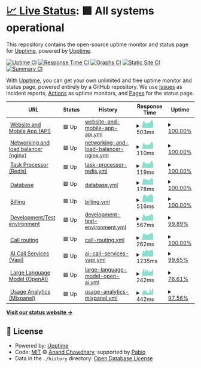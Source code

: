 # [📈 Live Status](https://demo.upptime.js.org): <!--live status--> **🟩 All systems operational**

This repository contains the open-source uptime monitor and status page for [Upptime](https://upptime.js.org), powered by [Upptime](https://github.com/upptime/upptime).

[![Uptime CI](https://github.com/Voice-Mate/status-page/workflows/Uptime%20CI/badge.svg)](https://github.com/Voice-Mate/status-page/actions?query=workflow%3A%22Uptime+CI%22)
[![Response Time CI](https://github.com/Voice-Mate/status-page/workflows/Response%20Time%20CI/badge.svg)](https://github.com/Voice-Mate/status-page/actions?query=workflow%3A%22Response+Time+CI%22)
[![Graphs CI](https://github.com/Voice-Mate/status-page/workflows/Graphs%20CI/badge.svg)](https://github.com/Voice-Mate/status-page/actions?query=workflow%3A%22Graphs+CI%22)
[![Static Site CI](https://github.com/Voice-Mate/status-page/workflows/Static%20Site%20CI/badge.svg)](https://github.com/Voice-Mate/status-page/actions?query=workflow%3A%22Static+Site+CI%22)
[![Summary CI](https://github.com/Voice-Mate/status-page/workflows/Summary%20CI/badge.svg)](https://github.com/Voice-Mate/status-page/actions?query=workflow%3A%22Summary+CI%22)

With [Upptime](https://upptime.js.org), you can get your own unlimited and free uptime monitor and status page, powered entirely by a GitHub repository. We use [Issues](https://github.com/upptime/upptime/issues) as incident reports, [Actions](https://github.com/Voice-Mate/status-page/actions) as uptime monitors, and [Pages](https://demo.upptime.js.org) for the status page.

<!--start: status pages-->
<!-- This summary is generated by Upptime (https://github.com/upptime/upptime) -->
<!-- Do not edit this manually, your changes will be overwritten -->
<!-- prettier-ignore -->
| URL | Status | History | Response Time | Uptime |
| --- | ------ | ------- | ------------- | ------ |
| <img alt="" src="https://icons.duckduckgo.com/ip3/voicemate.nl.ico" height="13"> [Website and Mobile App (API)](https://voicemate.nl/fastapistatus) | 🟩 Up | [website-and-mobile-app-api.yml](https://github.com/Voice-Mate/status-page/commits/HEAD/history/website-and-mobile-app-api.yml) | <details><summary><img alt="Response time graph" src="./graphs/website-and-mobile-app-api/response-time-week.png" height="20"> 503ms</summary><br><a href="https://status.voicemate.nl/history/website-and-mobile-app-api"><img alt="Response time 554" src="https://img.shields.io/endpoint?url=https%3A%2F%2Fraw.githubusercontent.com%2FVoice-Mate%2Fstatus-page%2FHEAD%2Fapi%2Fwebsite-and-mobile-app-api%2Fresponse-time.json"></a><br><a href="https://status.voicemate.nl/history/website-and-mobile-app-api"><img alt="24-hour response time 523" src="https://img.shields.io/endpoint?url=https%3A%2F%2Fraw.githubusercontent.com%2FVoice-Mate%2Fstatus-page%2FHEAD%2Fapi%2Fwebsite-and-mobile-app-api%2Fresponse-time-day.json"></a><br><a href="https://status.voicemate.nl/history/website-and-mobile-app-api"><img alt="7-day response time 503" src="https://img.shields.io/endpoint?url=https%3A%2F%2Fraw.githubusercontent.com%2FVoice-Mate%2Fstatus-page%2FHEAD%2Fapi%2Fwebsite-and-mobile-app-api%2Fresponse-time-week.json"></a><br><a href="https://status.voicemate.nl/history/website-and-mobile-app-api"><img alt="30-day response time 551" src="https://img.shields.io/endpoint?url=https%3A%2F%2Fraw.githubusercontent.com%2FVoice-Mate%2Fstatus-page%2FHEAD%2Fapi%2Fwebsite-and-mobile-app-api%2Fresponse-time-month.json"></a><br><a href="https://status.voicemate.nl/history/website-and-mobile-app-api"><img alt="1-year response time 554" src="https://img.shields.io/endpoint?url=https%3A%2F%2Fraw.githubusercontent.com%2FVoice-Mate%2Fstatus-page%2FHEAD%2Fapi%2Fwebsite-and-mobile-app-api%2Fresponse-time-year.json"></a></details> | <details><summary><a href="https://status.voicemate.nl/history/website-and-mobile-app-api">100.00%</a></summary><a href="https://status.voicemate.nl/history/website-and-mobile-app-api"><img alt="All-time uptime 100.00%" src="https://img.shields.io/endpoint?url=https%3A%2F%2Fraw.githubusercontent.com%2FVoice-Mate%2Fstatus-page%2FHEAD%2Fapi%2Fwebsite-and-mobile-app-api%2Fuptime.json"></a><br><a href="https://status.voicemate.nl/history/website-and-mobile-app-api"><img alt="24-hour uptime 100.00%" src="https://img.shields.io/endpoint?url=https%3A%2F%2Fraw.githubusercontent.com%2FVoice-Mate%2Fstatus-page%2FHEAD%2Fapi%2Fwebsite-and-mobile-app-api%2Fuptime-day.json"></a><br><a href="https://status.voicemate.nl/history/website-and-mobile-app-api"><img alt="7-day uptime 100.00%" src="https://img.shields.io/endpoint?url=https%3A%2F%2Fraw.githubusercontent.com%2FVoice-Mate%2Fstatus-page%2FHEAD%2Fapi%2Fwebsite-and-mobile-app-api%2Fuptime-week.json"></a><br><a href="https://status.voicemate.nl/history/website-and-mobile-app-api"><img alt="30-day uptime 100.00%" src="https://img.shields.io/endpoint?url=https%3A%2F%2Fraw.githubusercontent.com%2FVoice-Mate%2Fstatus-page%2FHEAD%2Fapi%2Fwebsite-and-mobile-app-api%2Fuptime-month.json"></a><br><a href="https://status.voicemate.nl/history/website-and-mobile-app-api"><img alt="1-year uptime 100.00%" src="https://img.shields.io/endpoint?url=https%3A%2F%2Fraw.githubusercontent.com%2FVoice-Mate%2Fstatus-page%2FHEAD%2Fapi%2Fwebsite-and-mobile-app-api%2Fuptime-year.json"></a></details>
| <img alt="" src="https://icons.duckduckgo.com/ip3/voicemate.nl.ico" height="13"> [Networking and load balancer (nginx)](https://voicemate.nl/healthcheck) | 🟩 Up | [networking-and-load-balancer-nginx.yml](https://github.com/Voice-Mate/status-page/commits/HEAD/history/networking-and-load-balancer-nginx.yml) | <details><summary><img alt="Response time graph" src="./graphs/networking-and-load-balancer-nginx/response-time-week.png" height="20"> 110ms</summary><br><a href="https://status.voicemate.nl/history/networking-and-load-balancer-nginx"><img alt="Response time 124" src="https://img.shields.io/endpoint?url=https%3A%2F%2Fraw.githubusercontent.com%2FVoice-Mate%2Fstatus-page%2FHEAD%2Fapi%2Fnetworking-and-load-balancer-nginx%2Fresponse-time.json"></a><br><a href="https://status.voicemate.nl/history/networking-and-load-balancer-nginx"><img alt="24-hour response time 111" src="https://img.shields.io/endpoint?url=https%3A%2F%2Fraw.githubusercontent.com%2FVoice-Mate%2Fstatus-page%2FHEAD%2Fapi%2Fnetworking-and-load-balancer-nginx%2Fresponse-time-day.json"></a><br><a href="https://status.voicemate.nl/history/networking-and-load-balancer-nginx"><img alt="7-day response time 110" src="https://img.shields.io/endpoint?url=https%3A%2F%2Fraw.githubusercontent.com%2FVoice-Mate%2Fstatus-page%2FHEAD%2Fapi%2Fnetworking-and-load-balancer-nginx%2Fresponse-time-week.json"></a><br><a href="https://status.voicemate.nl/history/networking-and-load-balancer-nginx"><img alt="30-day response time 124" src="https://img.shields.io/endpoint?url=https%3A%2F%2Fraw.githubusercontent.com%2FVoice-Mate%2Fstatus-page%2FHEAD%2Fapi%2Fnetworking-and-load-balancer-nginx%2Fresponse-time-month.json"></a><br><a href="https://status.voicemate.nl/history/networking-and-load-balancer-nginx"><img alt="1-year response time 124" src="https://img.shields.io/endpoint?url=https%3A%2F%2Fraw.githubusercontent.com%2FVoice-Mate%2Fstatus-page%2FHEAD%2Fapi%2Fnetworking-and-load-balancer-nginx%2Fresponse-time-year.json"></a></details> | <details><summary><a href="https://status.voicemate.nl/history/networking-and-load-balancer-nginx">100.00%</a></summary><a href="https://status.voicemate.nl/history/networking-and-load-balancer-nginx"><img alt="All-time uptime 100.00%" src="https://img.shields.io/endpoint?url=https%3A%2F%2Fraw.githubusercontent.com%2FVoice-Mate%2Fstatus-page%2FHEAD%2Fapi%2Fnetworking-and-load-balancer-nginx%2Fuptime.json"></a><br><a href="https://status.voicemate.nl/history/networking-and-load-balancer-nginx"><img alt="24-hour uptime 100.00%" src="https://img.shields.io/endpoint?url=https%3A%2F%2Fraw.githubusercontent.com%2FVoice-Mate%2Fstatus-page%2FHEAD%2Fapi%2Fnetworking-and-load-balancer-nginx%2Fuptime-day.json"></a><br><a href="https://status.voicemate.nl/history/networking-and-load-balancer-nginx"><img alt="7-day uptime 100.00%" src="https://img.shields.io/endpoint?url=https%3A%2F%2Fraw.githubusercontent.com%2FVoice-Mate%2Fstatus-page%2FHEAD%2Fapi%2Fnetworking-and-load-balancer-nginx%2Fuptime-week.json"></a><br><a href="https://status.voicemate.nl/history/networking-and-load-balancer-nginx"><img alt="30-day uptime 100.00%" src="https://img.shields.io/endpoint?url=https%3A%2F%2Fraw.githubusercontent.com%2FVoice-Mate%2Fstatus-page%2FHEAD%2Fapi%2Fnetworking-and-load-balancer-nginx%2Fuptime-month.json"></a><br><a href="https://status.voicemate.nl/history/networking-and-load-balancer-nginx"><img alt="1-year uptime 100.00%" src="https://img.shields.io/endpoint?url=https%3A%2F%2Fraw.githubusercontent.com%2FVoice-Mate%2Fstatus-page%2FHEAD%2Fapi%2Fnetworking-and-load-balancer-nginx%2Fuptime-year.json"></a></details>
| <img alt="" src="https://icons.duckduckgo.com/ip3/voicemate.nl.ico" height="13"> [Task Processor (Redis)](https://voicemate.nl/redisstatus) | 🟩 Up | [task-processor-redis.yml](https://github.com/Voice-Mate/status-page/commits/HEAD/history/task-processor-redis.yml) | <details><summary><img alt="Response time graph" src="./graphs/task-processor-redis/response-time-week.png" height="20"> 119ms</summary><br><a href="https://status.voicemate.nl/history/task-processor-redis"><img alt="Response time 131" src="https://img.shields.io/endpoint?url=https%3A%2F%2Fraw.githubusercontent.com%2FVoice-Mate%2Fstatus-page%2FHEAD%2Fapi%2Ftask-processor-redis%2Fresponse-time.json"></a><br><a href="https://status.voicemate.nl/history/task-processor-redis"><img alt="24-hour response time 120" src="https://img.shields.io/endpoint?url=https%3A%2F%2Fraw.githubusercontent.com%2FVoice-Mate%2Fstatus-page%2FHEAD%2Fapi%2Ftask-processor-redis%2Fresponse-time-day.json"></a><br><a href="https://status.voicemate.nl/history/task-processor-redis"><img alt="7-day response time 119" src="https://img.shields.io/endpoint?url=https%3A%2F%2Fraw.githubusercontent.com%2FVoice-Mate%2Fstatus-page%2FHEAD%2Fapi%2Ftask-processor-redis%2Fresponse-time-week.json"></a><br><a href="https://status.voicemate.nl/history/task-processor-redis"><img alt="30-day response time 131" src="https://img.shields.io/endpoint?url=https%3A%2F%2Fraw.githubusercontent.com%2FVoice-Mate%2Fstatus-page%2FHEAD%2Fapi%2Ftask-processor-redis%2Fresponse-time-month.json"></a><br><a href="https://status.voicemate.nl/history/task-processor-redis"><img alt="1-year response time 131" src="https://img.shields.io/endpoint?url=https%3A%2F%2Fraw.githubusercontent.com%2FVoice-Mate%2Fstatus-page%2FHEAD%2Fapi%2Ftask-processor-redis%2Fresponse-time-year.json"></a></details> | <details><summary><a href="https://status.voicemate.nl/history/task-processor-redis">100.00%</a></summary><a href="https://status.voicemate.nl/history/task-processor-redis"><img alt="All-time uptime 100.00%" src="https://img.shields.io/endpoint?url=https%3A%2F%2Fraw.githubusercontent.com%2FVoice-Mate%2Fstatus-page%2FHEAD%2Fapi%2Ftask-processor-redis%2Fuptime.json"></a><br><a href="https://status.voicemate.nl/history/task-processor-redis"><img alt="24-hour uptime 100.00%" src="https://img.shields.io/endpoint?url=https%3A%2F%2Fraw.githubusercontent.com%2FVoice-Mate%2Fstatus-page%2FHEAD%2Fapi%2Ftask-processor-redis%2Fuptime-day.json"></a><br><a href="https://status.voicemate.nl/history/task-processor-redis"><img alt="7-day uptime 100.00%" src="https://img.shields.io/endpoint?url=https%3A%2F%2Fraw.githubusercontent.com%2FVoice-Mate%2Fstatus-page%2FHEAD%2Fapi%2Ftask-processor-redis%2Fuptime-week.json"></a><br><a href="https://status.voicemate.nl/history/task-processor-redis"><img alt="30-day uptime 100.00%" src="https://img.shields.io/endpoint?url=https%3A%2F%2Fraw.githubusercontent.com%2FVoice-Mate%2Fstatus-page%2FHEAD%2Fapi%2Ftask-processor-redis%2Fuptime-month.json"></a><br><a href="https://status.voicemate.nl/history/task-processor-redis"><img alt="1-year uptime 100.00%" src="https://img.shields.io/endpoint?url=https%3A%2F%2Fraw.githubusercontent.com%2FVoice-Mate%2Fstatus-page%2FHEAD%2Fapi%2Ftask-processor-redis%2Fuptime-year.json"></a></details>
| <img alt="" src="https://icons.duckduckgo.com/ip3/voicemate.nl.ico" height="13"> [Database](https://voicemate.nl/databasestatus) | 🟩 Up | [database.yml](https://github.com/Voice-Mate/status-page/commits/HEAD/history/database.yml) | <details><summary><img alt="Response time graph" src="./graphs/database/response-time-week.png" height="20"> 178ms</summary><br><a href="https://status.voicemate.nl/history/database"><img alt="Response time 191" src="https://img.shields.io/endpoint?url=https%3A%2F%2Fraw.githubusercontent.com%2FVoice-Mate%2Fstatus-page%2FHEAD%2Fapi%2Fdatabase%2Fresponse-time.json"></a><br><a href="https://status.voicemate.nl/history/database"><img alt="24-hour response time 209" src="https://img.shields.io/endpoint?url=https%3A%2F%2Fraw.githubusercontent.com%2FVoice-Mate%2Fstatus-page%2FHEAD%2Fapi%2Fdatabase%2Fresponse-time-day.json"></a><br><a href="https://status.voicemate.nl/history/database"><img alt="7-day response time 178" src="https://img.shields.io/endpoint?url=https%3A%2F%2Fraw.githubusercontent.com%2FVoice-Mate%2Fstatus-page%2FHEAD%2Fapi%2Fdatabase%2Fresponse-time-week.json"></a><br><a href="https://status.voicemate.nl/history/database"><img alt="30-day response time 192" src="https://img.shields.io/endpoint?url=https%3A%2F%2Fraw.githubusercontent.com%2FVoice-Mate%2Fstatus-page%2FHEAD%2Fapi%2Fdatabase%2Fresponse-time-month.json"></a><br><a href="https://status.voicemate.nl/history/database"><img alt="1-year response time 191" src="https://img.shields.io/endpoint?url=https%3A%2F%2Fraw.githubusercontent.com%2FVoice-Mate%2Fstatus-page%2FHEAD%2Fapi%2Fdatabase%2Fresponse-time-year.json"></a></details> | <details><summary><a href="https://status.voicemate.nl/history/database">100.00%</a></summary><a href="https://status.voicemate.nl/history/database"><img alt="All-time uptime 99.99%" src="https://img.shields.io/endpoint?url=https%3A%2F%2Fraw.githubusercontent.com%2FVoice-Mate%2Fstatus-page%2FHEAD%2Fapi%2Fdatabase%2Fuptime.json"></a><br><a href="https://status.voicemate.nl/history/database"><img alt="24-hour uptime 100.00%" src="https://img.shields.io/endpoint?url=https%3A%2F%2Fraw.githubusercontent.com%2FVoice-Mate%2Fstatus-page%2FHEAD%2Fapi%2Fdatabase%2Fuptime-day.json"></a><br><a href="https://status.voicemate.nl/history/database"><img alt="7-day uptime 100.00%" src="https://img.shields.io/endpoint?url=https%3A%2F%2Fraw.githubusercontent.com%2FVoice-Mate%2Fstatus-page%2FHEAD%2Fapi%2Fdatabase%2Fuptime-week.json"></a><br><a href="https://status.voicemate.nl/history/database"><img alt="30-day uptime 100.00%" src="https://img.shields.io/endpoint?url=https%3A%2F%2Fraw.githubusercontent.com%2FVoice-Mate%2Fstatus-page%2FHEAD%2Fapi%2Fdatabase%2Fuptime-month.json"></a><br><a href="https://status.voicemate.nl/history/database"><img alt="1-year uptime 99.99%" src="https://img.shields.io/endpoint?url=https%3A%2F%2Fraw.githubusercontent.com%2FVoice-Mate%2Fstatus-page%2FHEAD%2Fapi%2Fdatabase%2Fuptime-year.json"></a></details>
| <img alt="" src="https://icons.duckduckgo.com/ip3/voicemate.nl.ico" height="13"> [Billing](https://voicemate.nl/stripestatus) | 🟩 Up | [billing.yml](https://github.com/Voice-Mate/status-page/commits/HEAD/history/billing.yml) | <details><summary><img alt="Response time graph" src="./graphs/billing/response-time-week.png" height="20"> 516ms</summary><br><a href="https://status.voicemate.nl/history/billing"><img alt="Response time 541" src="https://img.shields.io/endpoint?url=https%3A%2F%2Fraw.githubusercontent.com%2FVoice-Mate%2Fstatus-page%2FHEAD%2Fapi%2Fbilling%2Fresponse-time.json"></a><br><a href="https://status.voicemate.nl/history/billing"><img alt="24-hour response time 538" src="https://img.shields.io/endpoint?url=https%3A%2F%2Fraw.githubusercontent.com%2FVoice-Mate%2Fstatus-page%2FHEAD%2Fapi%2Fbilling%2Fresponse-time-day.json"></a><br><a href="https://status.voicemate.nl/history/billing"><img alt="7-day response time 516" src="https://img.shields.io/endpoint?url=https%3A%2F%2Fraw.githubusercontent.com%2FVoice-Mate%2Fstatus-page%2FHEAD%2Fapi%2Fbilling%2Fresponse-time-week.json"></a><br><a href="https://status.voicemate.nl/history/billing"><img alt="30-day response time 547" src="https://img.shields.io/endpoint?url=https%3A%2F%2Fraw.githubusercontent.com%2FVoice-Mate%2Fstatus-page%2FHEAD%2Fapi%2Fbilling%2Fresponse-time-month.json"></a><br><a href="https://status.voicemate.nl/history/billing"><img alt="1-year response time 541" src="https://img.shields.io/endpoint?url=https%3A%2F%2Fraw.githubusercontent.com%2FVoice-Mate%2Fstatus-page%2FHEAD%2Fapi%2Fbilling%2Fresponse-time-year.json"></a></details> | <details><summary><a href="https://status.voicemate.nl/history/billing">100.00%</a></summary><a href="https://status.voicemate.nl/history/billing"><img alt="All-time uptime 100.00%" src="https://img.shields.io/endpoint?url=https%3A%2F%2Fraw.githubusercontent.com%2FVoice-Mate%2Fstatus-page%2FHEAD%2Fapi%2Fbilling%2Fuptime.json"></a><br><a href="https://status.voicemate.nl/history/billing"><img alt="24-hour uptime 100.00%" src="https://img.shields.io/endpoint?url=https%3A%2F%2Fraw.githubusercontent.com%2FVoice-Mate%2Fstatus-page%2FHEAD%2Fapi%2Fbilling%2Fuptime-day.json"></a><br><a href="https://status.voicemate.nl/history/billing"><img alt="7-day uptime 100.00%" src="https://img.shields.io/endpoint?url=https%3A%2F%2Fraw.githubusercontent.com%2FVoice-Mate%2Fstatus-page%2FHEAD%2Fapi%2Fbilling%2Fuptime-week.json"></a><br><a href="https://status.voicemate.nl/history/billing"><img alt="30-day uptime 100.00%" src="https://img.shields.io/endpoint?url=https%3A%2F%2Fraw.githubusercontent.com%2FVoice-Mate%2Fstatus-page%2FHEAD%2Fapi%2Fbilling%2Fuptime-month.json"></a><br><a href="https://status.voicemate.nl/history/billing"><img alt="1-year uptime 100.00%" src="https://img.shields.io/endpoint?url=https%3A%2F%2Fraw.githubusercontent.com%2FVoice-Mate%2Fstatus-page%2FHEAD%2Fapi%2Fbilling%2Fuptime-year.json"></a></details>
| <img alt="" src="https://icons.duckduckgo.com/ip3/triage-voicemate-backend.sou81r6ngg1is.eu-central-1.cs.amazonlightsail.com.ico" height="13"> [Development/Test environment](https://triage-voicemate-backend.sou81r6ngg1is.eu-central-1.cs.amazonlightsail.com/fastapistatus) | 🟩 Up | [development-test-environment.yml](https://github.com/Voice-Mate/status-page/commits/HEAD/history/development-test-environment.yml) | <details><summary><img alt="Response time graph" src="./graphs/development-test-environment/response-time-week.png" height="20"> 567ms</summary><br><a href="https://status.voicemate.nl/history/development-test-environment"><img alt="Response time 926" src="https://img.shields.io/endpoint?url=https%3A%2F%2Fraw.githubusercontent.com%2FVoice-Mate%2Fstatus-page%2FHEAD%2Fapi%2Fdevelopment-test-environment%2Fresponse-time.json"></a><br><a href="https://status.voicemate.nl/history/development-test-environment"><img alt="24-hour response time 634" src="https://img.shields.io/endpoint?url=https%3A%2F%2Fraw.githubusercontent.com%2FVoice-Mate%2Fstatus-page%2FHEAD%2Fapi%2Fdevelopment-test-environment%2Fresponse-time-day.json"></a><br><a href="https://status.voicemate.nl/history/development-test-environment"><img alt="7-day response time 567" src="https://img.shields.io/endpoint?url=https%3A%2F%2Fraw.githubusercontent.com%2FVoice-Mate%2Fstatus-page%2FHEAD%2Fapi%2Fdevelopment-test-environment%2Fresponse-time-week.json"></a><br><a href="https://status.voicemate.nl/history/development-test-environment"><img alt="30-day response time 984" src="https://img.shields.io/endpoint?url=https%3A%2F%2Fraw.githubusercontent.com%2FVoice-Mate%2Fstatus-page%2FHEAD%2Fapi%2Fdevelopment-test-environment%2Fresponse-time-month.json"></a><br><a href="https://status.voicemate.nl/history/development-test-environment"><img alt="1-year response time 926" src="https://img.shields.io/endpoint?url=https%3A%2F%2Fraw.githubusercontent.com%2FVoice-Mate%2Fstatus-page%2FHEAD%2Fapi%2Fdevelopment-test-environment%2Fresponse-time-year.json"></a></details> | <details><summary><a href="https://status.voicemate.nl/history/development-test-environment">99.89%</a></summary><a href="https://status.voicemate.nl/history/development-test-environment"><img alt="All-time uptime 91.79%" src="https://img.shields.io/endpoint?url=https%3A%2F%2Fraw.githubusercontent.com%2FVoice-Mate%2Fstatus-page%2FHEAD%2Fapi%2Fdevelopment-test-environment%2Fuptime.json"></a><br><a href="https://status.voicemate.nl/history/development-test-environment"><img alt="24-hour uptime 99.23%" src="https://img.shields.io/endpoint?url=https%3A%2F%2Fraw.githubusercontent.com%2FVoice-Mate%2Fstatus-page%2FHEAD%2Fapi%2Fdevelopment-test-environment%2Fuptime-day.json"></a><br><a href="https://status.voicemate.nl/history/development-test-environment"><img alt="7-day uptime 99.89%" src="https://img.shields.io/endpoint?url=https%3A%2F%2Fraw.githubusercontent.com%2FVoice-Mate%2Fstatus-page%2FHEAD%2Fapi%2Fdevelopment-test-environment%2Fuptime-week.json"></a><br><a href="https://status.voicemate.nl/history/development-test-environment"><img alt="30-day uptime 90.23%" src="https://img.shields.io/endpoint?url=https%3A%2F%2Fraw.githubusercontent.com%2FVoice-Mate%2Fstatus-page%2FHEAD%2Fapi%2Fdevelopment-test-environment%2Fuptime-month.json"></a><br><a href="https://status.voicemate.nl/history/development-test-environment"><img alt="1-year uptime 91.79%" src="https://img.shields.io/endpoint?url=https%3A%2F%2Fraw.githubusercontent.com%2FVoice-Mate%2Fstatus-page%2FHEAD%2Fapi%2Fdevelopment-test-environment%2Fuptime-year.json"></a></details>
| <img alt="" src="https://icons.duckduckgo.com/ip3/voicemate.nl.ico" height="13"> [Call routing](https://voicemate.nl/twiliostatus) | 🟩 Up | [call-routing.yml](https://github.com/Voice-Mate/status-page/commits/HEAD/history/call-routing.yml) | <details><summary><img alt="Response time graph" src="./graphs/call-routing/response-time-week.png" height="20"> 262ms</summary><br><a href="https://status.voicemate.nl/history/call-routing"><img alt="Response time 283" src="https://img.shields.io/endpoint?url=https%3A%2F%2Fraw.githubusercontent.com%2FVoice-Mate%2Fstatus-page%2FHEAD%2Fapi%2Fcall-routing%2Fresponse-time.json"></a><br><a href="https://status.voicemate.nl/history/call-routing"><img alt="24-hour response time 266" src="https://img.shields.io/endpoint?url=https%3A%2F%2Fraw.githubusercontent.com%2FVoice-Mate%2Fstatus-page%2FHEAD%2Fapi%2Fcall-routing%2Fresponse-time-day.json"></a><br><a href="https://status.voicemate.nl/history/call-routing"><img alt="7-day response time 262" src="https://img.shields.io/endpoint?url=https%3A%2F%2Fraw.githubusercontent.com%2FVoice-Mate%2Fstatus-page%2FHEAD%2Fapi%2Fcall-routing%2Fresponse-time-week.json"></a><br><a href="https://status.voicemate.nl/history/call-routing"><img alt="30-day response time 277" src="https://img.shields.io/endpoint?url=https%3A%2F%2Fraw.githubusercontent.com%2FVoice-Mate%2Fstatus-page%2FHEAD%2Fapi%2Fcall-routing%2Fresponse-time-month.json"></a><br><a href="https://status.voicemate.nl/history/call-routing"><img alt="1-year response time 283" src="https://img.shields.io/endpoint?url=https%3A%2F%2Fraw.githubusercontent.com%2FVoice-Mate%2Fstatus-page%2FHEAD%2Fapi%2Fcall-routing%2Fresponse-time-year.json"></a></details> | <details><summary><a href="https://status.voicemate.nl/history/call-routing">100.00%</a></summary><a href="https://status.voicemate.nl/history/call-routing"><img alt="All-time uptime 99.99%" src="https://img.shields.io/endpoint?url=https%3A%2F%2Fraw.githubusercontent.com%2FVoice-Mate%2Fstatus-page%2FHEAD%2Fapi%2Fcall-routing%2Fuptime.json"></a><br><a href="https://status.voicemate.nl/history/call-routing"><img alt="24-hour uptime 100.00%" src="https://img.shields.io/endpoint?url=https%3A%2F%2Fraw.githubusercontent.com%2FVoice-Mate%2Fstatus-page%2FHEAD%2Fapi%2Fcall-routing%2Fuptime-day.json"></a><br><a href="https://status.voicemate.nl/history/call-routing"><img alt="7-day uptime 100.00%" src="https://img.shields.io/endpoint?url=https%3A%2F%2Fraw.githubusercontent.com%2FVoice-Mate%2Fstatus-page%2FHEAD%2Fapi%2Fcall-routing%2Fuptime-week.json"></a><br><a href="https://status.voicemate.nl/history/call-routing"><img alt="30-day uptime 100.00%" src="https://img.shields.io/endpoint?url=https%3A%2F%2Fraw.githubusercontent.com%2FVoice-Mate%2Fstatus-page%2FHEAD%2Fapi%2Fcall-routing%2Fuptime-month.json"></a><br><a href="https://status.voicemate.nl/history/call-routing"><img alt="1-year uptime 99.99%" src="https://img.shields.io/endpoint?url=https%3A%2F%2Fraw.githubusercontent.com%2FVoice-Mate%2Fstatus-page%2FHEAD%2Fapi%2Fcall-routing%2Fuptime-year.json"></a></details>
| <img alt="" src="https://icons.duckduckgo.com/ip3/status.vapi.ai.ico" height="13"> [AI Call Services (Vapi)](https://status.vapi.ai) | 🟩 Up | [ai-call-services-vapi.yml](https://github.com/Voice-Mate/status-page/commits/HEAD/history/ai-call-services-vapi.yml) | <details><summary><img alt="Response time graph" src="./graphs/ai-call-services-vapi/response-time-week.png" height="20"> 1235ms</summary><br><a href="https://status.voicemate.nl/history/ai-call-services-vapi"><img alt="Response time 1234" src="https://img.shields.io/endpoint?url=https%3A%2F%2Fraw.githubusercontent.com%2FVoice-Mate%2Fstatus-page%2FHEAD%2Fapi%2Fai-call-services-vapi%2Fresponse-time.json"></a><br><a href="https://status.voicemate.nl/history/ai-call-services-vapi"><img alt="24-hour response time 1200" src="https://img.shields.io/endpoint?url=https%3A%2F%2Fraw.githubusercontent.com%2FVoice-Mate%2Fstatus-page%2FHEAD%2Fapi%2Fai-call-services-vapi%2Fresponse-time-day.json"></a><br><a href="https://status.voicemate.nl/history/ai-call-services-vapi"><img alt="7-day response time 1235" src="https://img.shields.io/endpoint?url=https%3A%2F%2Fraw.githubusercontent.com%2FVoice-Mate%2Fstatus-page%2FHEAD%2Fapi%2Fai-call-services-vapi%2Fresponse-time-week.json"></a><br><a href="https://status.voicemate.nl/history/ai-call-services-vapi"><img alt="30-day response time 1228" src="https://img.shields.io/endpoint?url=https%3A%2F%2Fraw.githubusercontent.com%2FVoice-Mate%2Fstatus-page%2FHEAD%2Fapi%2Fai-call-services-vapi%2Fresponse-time-month.json"></a><br><a href="https://status.voicemate.nl/history/ai-call-services-vapi"><img alt="1-year response time 1234" src="https://img.shields.io/endpoint?url=https%3A%2F%2Fraw.githubusercontent.com%2FVoice-Mate%2Fstatus-page%2FHEAD%2Fapi%2Fai-call-services-vapi%2Fresponse-time-year.json"></a></details> | <details><summary><a href="https://status.voicemate.nl/history/ai-call-services-vapi">99.65%</a></summary><a href="https://status.voicemate.nl/history/ai-call-services-vapi"><img alt="All-time uptime 98.09%" src="https://img.shields.io/endpoint?url=https%3A%2F%2Fraw.githubusercontent.com%2FVoice-Mate%2Fstatus-page%2FHEAD%2Fapi%2Fai-call-services-vapi%2Fuptime.json"></a><br><a href="https://status.voicemate.nl/history/ai-call-services-vapi"><img alt="24-hour uptime 97.54%" src="https://img.shields.io/endpoint?url=https%3A%2F%2Fraw.githubusercontent.com%2FVoice-Mate%2Fstatus-page%2FHEAD%2Fapi%2Fai-call-services-vapi%2Fuptime-day.json"></a><br><a href="https://status.voicemate.nl/history/ai-call-services-vapi"><img alt="7-day uptime 99.65%" src="https://img.shields.io/endpoint?url=https%3A%2F%2Fraw.githubusercontent.com%2FVoice-Mate%2Fstatus-page%2FHEAD%2Fapi%2Fai-call-services-vapi%2Fuptime-week.json"></a><br><a href="https://status.voicemate.nl/history/ai-call-services-vapi"><img alt="30-day uptime 98.32%" src="https://img.shields.io/endpoint?url=https%3A%2F%2Fraw.githubusercontent.com%2FVoice-Mate%2Fstatus-page%2FHEAD%2Fapi%2Fai-call-services-vapi%2Fuptime-month.json"></a><br><a href="https://status.voicemate.nl/history/ai-call-services-vapi"><img alt="1-year uptime 98.09%" src="https://img.shields.io/endpoint?url=https%3A%2F%2Fraw.githubusercontent.com%2FVoice-Mate%2Fstatus-page%2FHEAD%2Fapi%2Fai-call-services-vapi%2Fuptime-year.json"></a></details>
| <img alt="" src="https://icons.duckduckgo.com/ip3/status.openai.com.ico" height="13"> [Large Language Model (OpenAI)](https://status.openai.com/) | 🟩 Up | [large-language-model-open-ai.yml](https://github.com/Voice-Mate/status-page/commits/HEAD/history/large-language-model-open-ai.yml) | <details><summary><img alt="Response time graph" src="./graphs/large-language-model-open-ai/response-time-week.png" height="20"> 242ms</summary><br><a href="https://status.voicemate.nl/history/large-language-model-open-ai"><img alt="Response time 243" src="https://img.shields.io/endpoint?url=https%3A%2F%2Fraw.githubusercontent.com%2FVoice-Mate%2Fstatus-page%2FHEAD%2Fapi%2Flarge-language-model-open-ai%2Fresponse-time.json"></a><br><a href="https://status.voicemate.nl/history/large-language-model-open-ai"><img alt="24-hour response time 195" src="https://img.shields.io/endpoint?url=https%3A%2F%2Fraw.githubusercontent.com%2FVoice-Mate%2Fstatus-page%2FHEAD%2Fapi%2Flarge-language-model-open-ai%2Fresponse-time-day.json"></a><br><a href="https://status.voicemate.nl/history/large-language-model-open-ai"><img alt="7-day response time 242" src="https://img.shields.io/endpoint?url=https%3A%2F%2Fraw.githubusercontent.com%2FVoice-Mate%2Fstatus-page%2FHEAD%2Fapi%2Flarge-language-model-open-ai%2Fresponse-time-week.json"></a><br><a href="https://status.voicemate.nl/history/large-language-model-open-ai"><img alt="30-day response time 240" src="https://img.shields.io/endpoint?url=https%3A%2F%2Fraw.githubusercontent.com%2FVoice-Mate%2Fstatus-page%2FHEAD%2Fapi%2Flarge-language-model-open-ai%2Fresponse-time-month.json"></a><br><a href="https://status.voicemate.nl/history/large-language-model-open-ai"><img alt="1-year response time 243" src="https://img.shields.io/endpoint?url=https%3A%2F%2Fraw.githubusercontent.com%2FVoice-Mate%2Fstatus-page%2FHEAD%2Fapi%2Flarge-language-model-open-ai%2Fresponse-time-year.json"></a></details> | <details><summary><a href="https://status.voicemate.nl/history/large-language-model-open-ai">76.61%</a></summary><a href="https://status.voicemate.nl/history/large-language-model-open-ai"><img alt="All-time uptime 93.33%" src="https://img.shields.io/endpoint?url=https%3A%2F%2Fraw.githubusercontent.com%2FVoice-Mate%2Fstatus-page%2FHEAD%2Fapi%2Flarge-language-model-open-ai%2Fuptime.json"></a><br><a href="https://status.voicemate.nl/history/large-language-model-open-ai"><img alt="24-hour uptime 97.08%" src="https://img.shields.io/endpoint?url=https%3A%2F%2Fraw.githubusercontent.com%2FVoice-Mate%2Fstatus-page%2FHEAD%2Fapi%2Flarge-language-model-open-ai%2Fuptime-day.json"></a><br><a href="https://status.voicemate.nl/history/large-language-model-open-ai"><img alt="7-day uptime 76.61%" src="https://img.shields.io/endpoint?url=https%3A%2F%2Fraw.githubusercontent.com%2FVoice-Mate%2Fstatus-page%2FHEAD%2Fapi%2Flarge-language-model-open-ai%2Fuptime-week.json"></a><br><a href="https://status.voicemate.nl/history/large-language-model-open-ai"><img alt="30-day uptime 92.84%" src="https://img.shields.io/endpoint?url=https%3A%2F%2Fraw.githubusercontent.com%2FVoice-Mate%2Fstatus-page%2FHEAD%2Fapi%2Flarge-language-model-open-ai%2Fuptime-month.json"></a><br><a href="https://status.voicemate.nl/history/large-language-model-open-ai"><img alt="1-year uptime 93.33%" src="https://img.shields.io/endpoint?url=https%3A%2F%2Fraw.githubusercontent.com%2FVoice-Mate%2Fstatus-page%2FHEAD%2Fapi%2Flarge-language-model-open-ai%2Fuptime-year.json"></a></details>
| <img alt="" src="https://icons.duckduckgo.com/ip3/www.mixpanelstatus.com.ico" height="13"> [Usage Analytics (Mixpanel)](https://www.mixpanelstatus.com/) | 🟩 Up | [usage-analytics-mixpanel.yml](https://github.com/Voice-Mate/status-page/commits/HEAD/history/usage-analytics-mixpanel.yml) | <details><summary><img alt="Response time graph" src="./graphs/usage-analytics-mixpanel/response-time-week.png" height="20"> 442ms</summary><br><a href="https://status.voicemate.nl/history/usage-analytics-mixpanel"><img alt="Response time 459" src="https://img.shields.io/endpoint?url=https%3A%2F%2Fraw.githubusercontent.com%2FVoice-Mate%2Fstatus-page%2FHEAD%2Fapi%2Fusage-analytics-mixpanel%2Fresponse-time.json"></a><br><a href="https://status.voicemate.nl/history/usage-analytics-mixpanel"><img alt="24-hour response time 300" src="https://img.shields.io/endpoint?url=https%3A%2F%2Fraw.githubusercontent.com%2FVoice-Mate%2Fstatus-page%2FHEAD%2Fapi%2Fusage-analytics-mixpanel%2Fresponse-time-day.json"></a><br><a href="https://status.voicemate.nl/history/usage-analytics-mixpanel"><img alt="7-day response time 442" src="https://img.shields.io/endpoint?url=https%3A%2F%2Fraw.githubusercontent.com%2FVoice-Mate%2Fstatus-page%2FHEAD%2Fapi%2Fusage-analytics-mixpanel%2Fresponse-time-week.json"></a><br><a href="https://status.voicemate.nl/history/usage-analytics-mixpanel"><img alt="30-day response time 467" src="https://img.shields.io/endpoint?url=https%3A%2F%2Fraw.githubusercontent.com%2FVoice-Mate%2Fstatus-page%2FHEAD%2Fapi%2Fusage-analytics-mixpanel%2Fresponse-time-month.json"></a><br><a href="https://status.voicemate.nl/history/usage-analytics-mixpanel"><img alt="1-year response time 459" src="https://img.shields.io/endpoint?url=https%3A%2F%2Fraw.githubusercontent.com%2FVoice-Mate%2Fstatus-page%2FHEAD%2Fapi%2Fusage-analytics-mixpanel%2Fresponse-time-year.json"></a></details> | <details><summary><a href="https://status.voicemate.nl/history/usage-analytics-mixpanel">97.56%</a></summary><a href="https://status.voicemate.nl/history/usage-analytics-mixpanel"><img alt="All-time uptime 98.93%" src="https://img.shields.io/endpoint?url=https%3A%2F%2Fraw.githubusercontent.com%2FVoice-Mate%2Fstatus-page%2FHEAD%2Fapi%2Fusage-analytics-mixpanel%2Fuptime.json"></a><br><a href="https://status.voicemate.nl/history/usage-analytics-mixpanel"><img alt="24-hour uptime 100.00%" src="https://img.shields.io/endpoint?url=https%3A%2F%2Fraw.githubusercontent.com%2FVoice-Mate%2Fstatus-page%2FHEAD%2Fapi%2Fusage-analytics-mixpanel%2Fuptime-day.json"></a><br><a href="https://status.voicemate.nl/history/usage-analytics-mixpanel"><img alt="7-day uptime 97.56%" src="https://img.shields.io/endpoint?url=https%3A%2F%2Fraw.githubusercontent.com%2FVoice-Mate%2Fstatus-page%2FHEAD%2Fapi%2Fusage-analytics-mixpanel%2Fuptime-week.json"></a><br><a href="https://status.voicemate.nl/history/usage-analytics-mixpanel"><img alt="30-day uptime 98.90%" src="https://img.shields.io/endpoint?url=https%3A%2F%2Fraw.githubusercontent.com%2FVoice-Mate%2Fstatus-page%2FHEAD%2Fapi%2Fusage-analytics-mixpanel%2Fuptime-month.json"></a><br><a href="https://status.voicemate.nl/history/usage-analytics-mixpanel"><img alt="1-year uptime 98.93%" src="https://img.shields.io/endpoint?url=https%3A%2F%2Fraw.githubusercontent.com%2FVoice-Mate%2Fstatus-page%2FHEAD%2Fapi%2Fusage-analytics-mixpanel%2Fuptime-year.json"></a></details>

<!--end: status pages-->

[**Visit our status website →**](https://demo.upptime.js.org)

## 📄 License

- Powered by: [Upptime](https://github.com/upptime/upptime)
- Code: [MIT](./LICENSE) © [Anand Chowdhary](https://anandchowdhary.com), supported by [Pabio](https://pabio.com)
- Data in the `./history` directory: [Open Database License](https://opendatacommons.org/licenses/odbl/1-0/)
